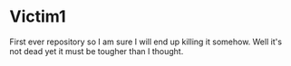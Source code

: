 # Victim1
First ever repository so I am sure I will end up killing it somehow.
Well it's not dead yet it must be tougher than I thought.
